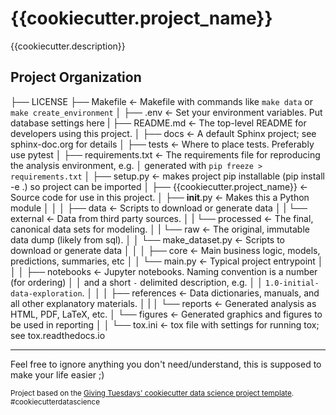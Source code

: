 {{cookiecutter.project_name}}
==============================

{{cookiecutter.description}}

Project Organization
------------
├── LICENSE
├── Makefile           <- Makefile with commands like `make data` or `make create_environment`
│
├── .env               <- Set your environment variables. Put database settings here
|
├── README.md          <- The top-level README for developers using this project.
│
├── docs               <- A default Sphinx project; see sphinx-doc.org for details
│
├── tests              <- Where to place tests. Preferably use pytest
│
├── requirements.txt   <- The requirements file for reproducing the analysis environment, e.g.
│                         generated with `pip freeze > requirements.txt`
│
├── setup.py           <- makes project pip installable (pip install -e .) so project can be imported
│
├── {{cookiecutter.project_name}}        <- Source code for use in this project.
│   ├── __init__.py    <- Makes this a Python module
│   │
│   ├── data           <- Scripts to download or generate data
│   |   └── external           <- Data from third party sources.
│   |   └── processed          <- The final, canonical data sets for modeling.
│   |   └── raw                <- The original, immutable data dump (likely from sql).
│   │   └── make_dataset.py    <- Scripts to download or generate data
│   │
│   ├── core           <- Main business logic, models, predictions, summaries, etc
│   │   └── main.py    <- Typical project entrypoint
│   │
│   ├── notebooks          <- Jupyter notebooks. Naming convention is a number (for ordering)
│   │                         and a short `-` delimited description, e.g.
│   │                         `1.0-initial-data-exploration`.
│   │
│   ├── references         <- Data dictionaries, manuals, and all other explanatory materials.
│   |
│   └── reports            <- Generated analysis as HTML, PDF, LaTeX, etc.
│       └── figures        <- Generated graphics and figures to be used in reporting
│
│
└── tox.ini            <- tox file with settings for running tox; see tox.readthedocs.io

--------




Feel free to ignore anything you don't need/understand, this is supposed to make your life easier ;)

<p><small>Project based on the <a target="_blank" href="https://github.com/Giving-Tuesday/cookiecutter-data-science">
Giving Tuesdays' cookiecutter data science project template</a>. #cookiecutterdatascience</small></p>
